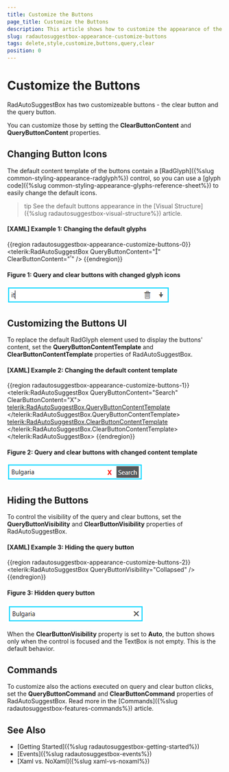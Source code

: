 ```yaml
---
title: Customize the Buttons
page_title: Customize the Buttons
description: This article shows how to customize the appearance of the query and clear buttons of RadAutoSuggestBox.
slug: radautosuggestbox-appearance-customize-buttons
tags: delete,style,customize,buttons,query,clear
position: 0
---
```


# Customize the Buttons

RadAutoSuggestBox has two customizeable buttons - the clear button and the query button.

You can customize those by setting the __ClearButtonContent__ and __QueryButtonContent__ properties.

## Changing Button Icons

The default content template of the buttons contain a [RadGlyph]({%slug common-styling-appearance-radglyph%}) control, so you can use a [glyph code]({%slug common-styling-appearance-glyphs-reference-sheet%}) to easily change the default icons.

>tip See the default buttons appearance in the [Visual Structure]({%slug radautosuggestbox-visual-structure%}) article.

#### __[XAML] Example 1: Changing the default glyphs__
{{region radautosuggestbox-appearance-customize-buttons-0}}
	  <telerik:RadAutoSuggestBox QueryButtonContent="&#xe019;" ClearButtonContent="&#xe10c;" />
{{endregion}}

#### Figure 1: Query and clear buttons with changed glyph icons
![](images/radautosuggestbox-appearance-customize-buttons-0.png)

## Customizing the Buttons UI

To replace the default RadGlyph element used to display the buttons' content, set the __QueryButtonContentTemplate__ and __ClearButtonContentTemplate__ properties of RadAutoSuggestBox.

#### __[XAML] Example 2: Changing the default content template__
{{region radautosuggestbox-appearance-customize-buttons-1}}
	<telerik:RadAutoSuggestBox QueryButtonContent="Search" ClearButtonContent="X">
		<telerik:RadAutoSuggestBox.QueryButtonContentTemplate>
			<DataTemplate>
				<TextBlock Text="{Binding}" Foreground="White" Background="#2D2D30" Padding="3" Opacity="0.8"/>
			</DataTemplate>
		</telerik:RadAutoSuggestBox.QueryButtonContentTemplate>
		<telerik:RadAutoSuggestBox.ClearButtonContentTemplate>
			<DataTemplate>
				<TextBlock Text="{Binding}" Foreground="Red" FontWeight="Bold"/>
			</DataTemplate>
		</telerik:RadAutoSuggestBox.ClearButtonContentTemplate>
	</telerik:RadAutoSuggestBox>
{{endregion}}

#### Figure 2: Query and clear buttons with changed content template
![](images/radautosuggestbox-appearance-customize-buttons-1.png)

## Hiding the Buttons

To control the visibility of the query and clear buttons, set the __QueryButtonVisibility__ and __ClearButtonVisibility__ properties of RadAutoSuggestBox.

#### __[XAML] Example 3: Hiding the query button__
{{region radautosuggestbox-appearance-customize-buttons-2}}
	<telerik:RadAutoSuggestBox QueryButtonVisibility="Collapsed" />
{{endregion}}

#### Figure 3: Hidden query button
![](images/radautosuggestbox-appearance-customize-buttons-2.png)

When the __ClearButtonVisibility__ property is set to __Auto__, the button shows only when the control is focused and the TextBox is not empty. This is the default behavior.

## Commands

To customize also the actions executed on query and clear button clicks, set the __QueryButtonCommand__ and __ClearButtonCommand__ properties of RadAutoSuggestBox. Read more in the [Commands]({%slug radautosuggestbox-features-commands%}) article.

## See Also  
 * [Getting Started]({%slug radautosuggestbox-getting-started%})
 * [Events]({%slug radautosuggestbox-events%})   
 * [Xaml vs. NoXaml]({%slug xaml-vs-noxaml%})
